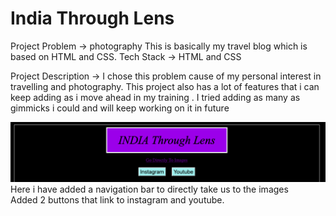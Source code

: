 <h1>India Through Lens</h1>

Project Problem -> photography
This is basically my travel blog which is based on HTML and CSS.
Tech Stack -> HTML and CSS

Project Description ->  I chose this problem cause of my personal interest in travelling  and photography. This project also has a lot of features that i can keep adding as i move ahead in my training . I tried adding as many as gimmicks i could and will keep working on it in future

<img src="screenshot 1.png">
Here i have added  a navigation bar to directly take us to the images </br>
Added 2 buttons that link to instagram and youtube.


